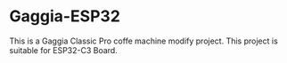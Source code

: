 # Gaggia-ESP32

This is a Gaggia Classic Pro coffe machine modify project.
This project is suitable for ESP32-C3 Board.
